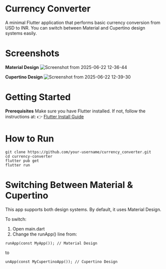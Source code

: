 # Currency Converter
A minimal Flutter application that performs basic currency conversion from USD to INR. You can switch between Material and Cupertino design systems easily.

# Screenshots
**Material Design**
![Screenshot from 2025-06-22 12-36-44](https://github.com/user-attachments/assets/65ec85b4-02d5-4148-bd36-34da533bc6fe)

**Cupertino Design**
![Screenshot from 2025-06-22 12-39-30](https://github.com/user-attachments/assets/1d0bbd9a-dcb3-4bed-9f06-d94c0b4f2199)



# Getting Started
**Prerequisites**
Make sure you have Flutter installed. If not, follow the instructions at:
    👉 [Flutter Install Guide](https://docs.flutter.dev/get-started/install)

# How to Run
```
git clone https://github.com/your-username/currency_converter.git
cd currency-converter
flutter pub get
flutter run
```

# Switching Between Material & Cupertino
This app supports both design systems. By default, it uses Material Design.

To switch:
1. Open main.dart
2. Change the runApp() line from:
```
runApp(const MyApp()); // Material Design
```
to
```
unApp(const MyCupertinoApp()); // Cupertino Design
```

